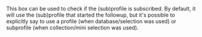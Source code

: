 This box can be used to check if the (sub)profile is subscribed. By default,
it will use the (sub)profile that started the followup, but it's possible to
explicitly say to use a profile (when database/selection was used) or
subprofile (when collection/mini selection was used).
